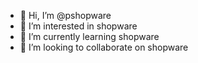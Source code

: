 - 👋 Hi, I’m @pshopware
- 👀 I’m interested in shopware
- 🌱 I’m currently learning shopware
- 💞️ I’m looking to collaborate on shopware 


<!---
pshopware/pshopware is a ✨ special ✨ repository because its `README.md` (this file) appears on your GitHub profile.
You can click the Preview link to take a look at your changes.
--->
